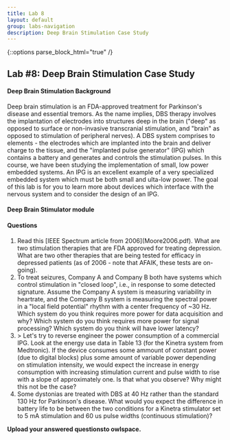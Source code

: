 ```yaml
---
title: Lab 8
layout: default
group: labs-navigation
description: Deep Brain Stimulation Case Study
---
```


{::options parse_block_html="true" /}

## Lab #8: Deep Brain Stimulation Case Study

#### Deep Brain Stimulation Background
Deep brain stimulation is an FDA-approved treatment for Parkinson's disease and essential
tremors. As the name implies, DBS therapy involves the implantation of electrodes into
structures deep in the brain ("deep" as opposed to surface or non-invasive transcranial
stimulation, and "brain" as opposed to stimulation of peripheral nerves). A DBS system
comprises to elements - the electrodes which are implanted into the brain and deliver charge to
the tissue, and the "implanted pulse generator" (IPG) which contains a battery and generates
and controls the stimulation pulses.  In this course, we have been studying the implementation
of small, low power embedded systems. An IPG is an excellent example of a very specialized
embedded system which must be both small and ulta-low power. The goal of this lab is for you to
learn more about devices which interface with the nervous system and to consider the design of
an IPG.


#### Deep Brain Stimulator module

#### Questions
<ol class="questions">
<li>
Read this [IEEE Spectrum article from 2006](Moore2006.pdf). What are two stimulation therapies
that are FDA approved for treating depression. What are two other therapies that are being
tested for efficacy in depressed patients (as of 2006 - note that AFAIK, these tests are
on-going).</li>
<li>
To treat seizures, Company A and Company B both have systems which control stimulation in
"closed loop", i.e., in response to some detected signature. Assume the Company A system is
measuring variability in heartrate, and the Company B system is measuring the spectral power in
a "local field potential" rhythm with a center frequency of ~30 Hz. Which system do you think
requires more power for data acquisition and why? Which system do you think requires more power
for signal processing? Which system do you think will have lower latency?
</li>
<li>>
Let's try to reverse engineer the power consumption of a commercial IPG. Look at the energy use
data in Table 13 (for the Kinetra system from Medtronic). If the device consumes some ammount
of constant power (due to digital blocks) plus some amount of variable power depending on
stimulation intensity, we would expect the increase in energy consumption with increasing
stimulation current and pulse width to rise with a slope of approximately one. Is that what you
observe? Why might this not be the case?
</li>
<li>
Some dystonias are treated with DBS at 40 Hz rather than the standard 130 Hz for Parkinson's
disease. What would you expect the difference in battery life to be between the two conditions
for a Kinetra stimulator set to 5 mA stimulation and 60 us pulse widths (continuous
stimulation)?
</li>
</ol>

**Upload your answered questionsto owlspace.**



